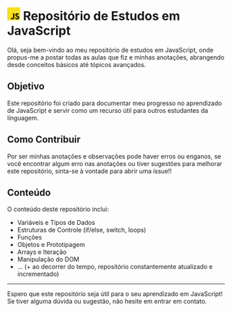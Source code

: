 # <img src="https://raw.githubusercontent.com/voodootikigod/logo.js/master/js.svg" width="30" height="30" alt="JavaScript Logo"> Repositório de Estudos em JavaScript

Olá, seja bem-vindo ao meu repositório de estudos em JavaScript, onde propus-me a postar todas as aulas que fiz e minhas anotações, abrangendo desde conceitos básicos até tópicos avançados.

## Objetivo

Este repositório foi criado para documentar meu progresso no aprendizado de JavaScript e servir como um recurso útil para outros estudantes da linguagem.

## Como Contribuir

Por ser minhas anotações e observações pode haver erros ou enganos, se você encontrar algum erro nas anotações ou tiver sugestões para melhorar este repositório, sinta-se à vontade para abrir uma issue!!

## Conteúdo

O conteúdo deste repositório inclui:

- Variáveis e Tipos de Dados
- Estruturas de Controle (if/else, switch, loops)
- Funções
- Objetos e Prototipagem
- Arrays e Iteração
- Manipulação do DOM
- ... (+ ao decorrer do tempo, repositório constantemente atualizado e incrementado)

---

Espero que este repositório seja útil para o seu aprendizado em JavaScript! Se tiver alguma dúvida ou sugestão, não hesite em entrar em contato.
